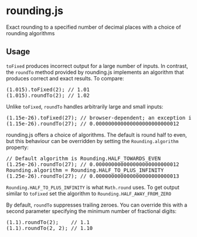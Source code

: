 # rounding.js
Exact rounding to a specified number of decimal places with a choice of rounding algorithms

## Usage

<code>toFixed</code> produces incorrect output for a large number of inputs. In contrast,
the <code>roundTo</code> method provided by rounding.js implements an algorithm that 
produces correct and exact results. To compare:
<pre>(1.015).toFixed(2); // 1.01
(1.015).roundTo(2); // 1.02</pre>

Unlike <code>toFixed</code>, <code>roundTo</code> handles arbitrarily large and small inputs:
<pre>(1.15e-26).toFixed(27); // browser-dependent; an exception is likely
(1.15e-26).roundTo(27); // 0.000000000000000000000000012</pre>

rounding.js offers a choice of algorithms. The default is round half to even, but this
behaviour can be overridden by setting the <code>Rounding.algorithm</code> property:
<pre>// Default algorithm is Rounding.HALF_TOWARDS_EVEN
(1.25e-26).roundTo(27); // 0.000000000000000000000000012
Rounding.algorithm = Rounding.HALF_TO_PLUS_INFINITY
(1.25e-26).roundTo(27); // 0.000000000000000000000000013</pre>

<code>Rounding.HALF_TO_PLUS_INFINITY</code> is what <code>Math.round</code> uses. To get
output similar to <code>toFixed</code> set the algorithm to <code>Rounding.HALF_AWAY_FROM_ZERO</code>

By default, <code>roundTo</code> suppresses trailing zeroes. You can override this with
a second parameter specifying the minimum number of fractional digits:
<pre>(1.1).roundTo(2);    // 1.1
(1.1).roundTo(2, 2); // 1.10</pre>
